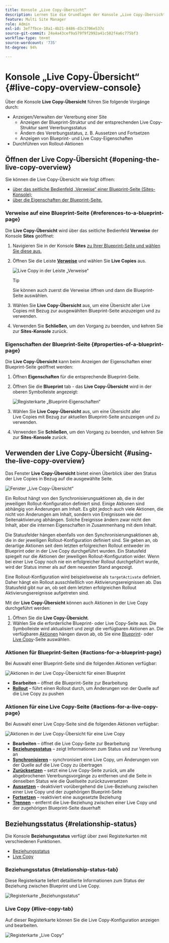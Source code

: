 ```yaml
---
title: Konsole „Live Copy-Übersicht“
description: Lernen Sie die Grundlagen der Konsole „Live Copy-Übersicht“ kennen, um einen Überblick über den Status Ihrer Live Copies zu erhalten und Inhalte zu synchronisieren.
feature: Multi Site Manager
role: Admin
exl-id: 3ef7fbce-10a1-4b21-8486-d3c3706e537c
source-git-commit: 24a4a43cef9a579f9f2992a41c582f4a6c775bf3
workflow-type: tm+mt
source-wordcount: '735'
ht-degree: 94%

---
```


# Konsole „Live Copy-Übersicht“ {#live-copy-overview-console}

Über die Konsole **Live Copy-Übersicht** führen Sie folgende Vorgänge durch:

* Anzeigen/Verwalten der Vererbung einer Site
   * Anzeigen der Blueprint-Struktur und der entsprechenden Live Copy-Struktur samt Vererbungsstatus
   * Ändern des Vererbungsstatus, z. B. Aussetzen und Fortsetzen
   * Anzeigen von Blueprint- und Live Copy-Eigenschaften
* Durchführen von Rollout-Aktionen

## Öffnen der Live Copy-Übersicht {#opening-the-live-copy-overview}

Sie können die Live Copy-Übersicht wie folgt öffnen:

* [über das seitliche Bedienfeld „Verweise“ einer Blueprint-Seite (Sites-Konsole);](#opening-live-copy-overview-references-for-a-blueprint-page)
* [über die Eigenschaften der Blueprint-Seite.](#opening-live-copy-overview-properties-of-a-blueprint-page)

### Verweise auf eine Blueprint-Seite {#references-to-a-blueprint-page}

Die **Live Copy-Übersicht** wird über das seitliche Bedienfeld **Verweise** der Konsole **Sites** geöffnet:

1. Navigieren Sie in der Konsole **Sites** [zu Ihrer Blueprint-Seite und wählen Sie diese aus.](/help/sites-cloud/authoring/getting-started/basic-handling.md#viewing-and-selecting-resources)
1. Öffnen Sie die Leiste **[Verweise](/help/sites-cloud/authoring/getting-started/basic-handling.md#references)** und wählen Sie **Live Copies** aus.

   ![Live Copy in der Leiste „Verweise“](../assets/live-copy-references.png)

   >[!TIP]
   >
   >Sie können auch zuerst die Verweise öffnen und dann die Blueprint-Seite auswählen.

1. Wählen Sie **Live Copy-Übersicht** aus, um eine Übersicht aller Live Copies mit Bezug zur ausgewählten Blueprint-Seite anzuzeigen und zu verwenden.
1. Verwenden Sie **Schließen**, um den Vorgang zu beenden, und kehren Sie zur **Sites-Konsole** zurück.

### Eigenschaften der Blueprint-Seite {#properties-of-a-blueprint-page}

Die **Live Copy-Übersicht** kann beim Anzeigen der Eigenschaften einer Blueprint-Seite geöffnet werden:

1. Öffnen **Eigenschaften** für die entsprechende Blueprint-Seite.
1. Öffnen Sie die **Blueprint** tab - das **Live Copy-Übersicht** wird in der oberen Symbolleiste angezeigt:

   ![Registerkarte „Blueprint-Eigenschaften“](../assets/live-copy-blueprint-tab.png)

1. Wählen Sie **Live Copy-Übersicht** aus, um eine Übersicht aller Live Copies mit Bezug zur aktuellen Blueprint-Seite anzuzeigen und zu verwenden.

1. Verwenden Sie **Schließen**, um den Vorgang zu beenden, und kehren Sie zur **Sites-Konsole** zurück.

## Verwenden der Live Copy-Übersicht {#using-the-live-copy-overview}

Das Fenster **Live Copy-Übersicht** bietet einen Überblick über den Status der Live Copies in Bezug auf die ausgewählte Seite.

![Fenster „Live Copy-Übersicht“](../assets/live-copy-overview.png)

Ein Rollout hängt von den Synchronisierungsaktionen ab, die in der jeweiligen Rollout-Konfiguration definiert sind. Einige Aktionen sind abhängig von Änderungen am Inhalt. Es gibt jedoch auch viele Aktionen, die nicht von Änderungen am Inhalt, sondern von Ereignissen wie der Seitenaktivierung abhängen. Solche Ereignisse ändern zwar nicht den Inhalt, aber die internen Eigenschaften in Zusammenhang mit dem Inhalt.

Die Statusfelder hängen ebenfalls von den Synchronisierungsaktionen ab, die in der jeweiligen Rollout-Konfiguration definiert sind. Sie geben an, ob derartige Aktionen seit dem letzten erfolgreichen Rollout entweder im Blueprint oder in der Live Copy durchgeführt wurden. Ein Statusfeld spiegelt nur die Aktionen der jeweiligen Rollout-Konfiguration wider. Wenn bei einer Live Copy noch nie ein erfolgreicher Rollout durchgeführt wurde, wird der Status immer als auf dem neuesten Stand angezeigt.

Eine Rollout-Konfiguration wird beispielsweise als `targetActivate` definiert. Daher hängt ein Rollout ausschließlich von Aktivierungsereignissen ab. Das Statusfeld gibt nur an, ob seit dem letzten erfolgreichen Rollout Aktivierungsereignisse aufgetreten sind.

Mit der **Live Copy-Übersicht** können auch Aktionen in der Live Copy durchgeführt werden:

1. Öffnen Sie die **Live Copy-Übersicht**.
1. Wählen Sie die erforderliche Blueprint- oder Live Copy-Seite aus. Die Symbolleiste wird aktualisiert und zeigt die verfügbaren Aktionen an. Die verfügbaren [Aktionen](overview.md#terms-used) hängen davon ab, ob Sie eine [Blueprint](#actions-for-a-blueprint-page)- oder [Live Copy](#actions-for-a-live-copy-page)-Seite auswählen.

### Aktionen für Blueprint-Seiten {#actions-for-a-blueprint-page}

Bei Auswahl einer Blueprint-Seite sind die folgenden Aktionen verfügbar:

![Aktionen in der Live Copy-Übersicht für einen Blueprint](../assets/live-copy-overview-actions-blueprint.png)

* **Bearbeiten** – öffnet die Blueprint-Seite zur Bearbeitung
* **[Rollout](overview.md#rollout-and-synchronize)** – führt einen Rollout durch, um Änderungen von der Quelle auf die Live Copy zu pushen

### Aktionen für eine Live Copy-Seite {#actions-for-a-live-copy-page}

Bei Auswahl einer Live Copy-Seite sind die folgenden Aktionen verfügbar:

![Aktionen in der Live Copy-Übersicht für eine Live Copy](../assets/live-copy-overview-actions.png)

* **Bearbeiten** – öffnet die Live Copy-Seite zur Bearbeitung
* **[Beziehungsstatus](#relationship-status)** – zeigt Informationen zum Status und zur Vererbung an
* **[Synchronisieren](overview.md#rollout-and-synchronize)** – synchronisiert eine Live Copy, um Änderungen von der Quelle auf die Live Copy zu übertragen
* **[Zurücksetzen](creating-live-copies.md#resetting-a-live-copy-page)** – setzt eine Live Copy-Seite zurück, um alle abgebrochenen Vererbungsvorgänge zu entfernen und die Seite in denselben Status wie die Quellseite zurückzuversetzen
* **[Aussetzen](overview.md#suspending-and-cancelling-inheritance-and-synchronization)** – deaktiviert vorübergehend die Live-Beziehung zwischen einer Live Copy und der zugehörigen Blueprint-Seite
* **[Fortsetzen](creating-live-copies.md#resuming-inheritance-for-a-page)** – reaktiviert eine ausgesetzte Beziehung
* **[Trennen](overview.md#detaching-a-live-copy)** – entfernt die Live-Beziehung zwischen einer Live Copy und der zugehörigen Blueprint-Seite dauerhaft

## Beziehungsstatus {#relationship-status}

Die Konsole **Beziehungsstatus** verfügt über zwei Registerkarten mit verschiedenen Funktionen.

* [Beziehungsstatus](#relationship-status-tab)
* [Live Copy](#live-copy-tab)

### Beziehungsstatus {#relationship-status-tab}

Diese Registerkarte liefert detaillierte Informationen zum Status der Beziehung zwischen Blueprint und Live Copy.

![Registerkarte „Beziehungsstatus“](../assets/live-copy-relationship-status.png)

### Live Copy {#live-copy-tab}

Auf dieser Registerkarte können Sie die Live Copy-Konfiguration anzeigen und bearbeiten.

![Registerkarte „Live Copy“](../assets/live-copy-relationship-status-live-copy.png)
